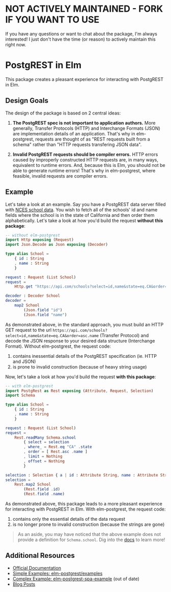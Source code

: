 # NOT ACTIVELY MAINTAINED - FORK IF YOU WANT TO USE

If you have any questions or want to chat about the package, I'm always interested! I just don't have the time (or reason) to actively maintain this right now.

# PostgREST in Elm

This package creates a pleasant experience for interacting with PostgREST in Elm.

## Design Goals

The design of the package is based on 2 central ideas:

1.  **The PostgREST spec is not important to application authors.** More generally, Transfer Protocols (HTTP) and Interchange Formats (JSON) are implementation details of an application. That's why in elm-postgrest, requests are thought of as "REST requests built from a schema" rather than "HTTP requests transfering JSON data".

2.  **Invalid PostgREST requests should be compiler errors.** HTTP errors caused by improperly constructed HTTP requests are, in many ways, equivalent to runtime errors. And, because this is Elm, you should not be able to generate runtime errors! That's why in elm-postgrest, where feasible, invalid requests are compiler errors.

## Example

Let's take a look at an example. Say you have a PostgREST data server filled with [NCES school data](https://nces.ed.gov/). You wish to fetch all of the schools' id and name fields where the school is in the state of California and then order them alphabetically. Let's take a look at how you'd build the request **without this package**:

```elm
-- without elm-postgrest
import Http exposing (Request)
import Json.Decode as Json exposing (Decoder)

type alias School =
    { id : String
    , name : String
    }

request : Request (List School)
request =
    Http.get "https://api.com/schools?select=id,name&state=eq.CA&order=asc.name" (Decode.list decoder)

decoder : Decoder School
decoder =
    map2 School
        (Json.field "id")
        (Json.field "name")
```

As demonstrated above, in the standard approach, you must build an HTTP GET request to the url `https://api.com/schools?select=id,name&state=eq.CA&order=asc.name` (Transfer Protocol) and decode the JSON response to your desired data structure (Interchange Format). Without elm-postgrest, the request code:

1.  contains inessential details of the PostgREST specification (ie. HTTP and JSON)
2.  is prone to invalid construction (because of heavy string usage)

Now, let's take a look at how you'd build the request **with this package**:

```elm
-- with elm-postgrest
import PostgRest as Rest exposing (Attribute, Request, Selection)
import Schema

type alias School =
    { id : String
    , name : String
    }

request : Request (List School)
request =
    Rest.readMany Schema.school
        { select = selection
        , where_ = Rest.eq "CA" .state
        , order = [ Rest.asc .name ]
        , limit = Nothing
        , offset = Nothing
        }

selection : Selection { a | id : Attribute String, name : Attribute String } School
selection =
    Rest.map2 School
        (Rest.field .id)
        (Rest.field .name)
```

As demonstrated above, this package leads to a more pleasant experience for interacting with PostgREST in Elm. With elm-postgrest, the request code:

1.  contains only the essential details of the data request
2.  is no longer prone to invalid construction (because the strings are gone)

> As an aside, you may have noticed that the above example does not provide a definition for `Schema.school`. Dig into the [docs](http://package.elm-lang.org/packages/john-kelly/elm-postgrest/latest/PostgRest) to learn more!

## Additional Resources

*   [Official Documentation](http://package.elm-lang.org/packages/john-kelly/elm-postgrest/latest)
*   [Simple Examples: elm-postgrest/examples](https://github.com/john-kelly/elm-postgrest/tree/master/examples)
*   [Complex Example: elm-postgrest-spa-example](https://github.com/john-kelly/elm-postgrest-spa-example) (out of date)
*   [Blog Posts](https://foldp.com)
